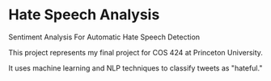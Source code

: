 # Hate Speech Analysis
Sentiment Analysis For Automatic Hate Speech Detection

This project represents my final project for COS 424 at Princeton University.

It uses machine learning and NLP techniques to classify tweets as "hateful."
